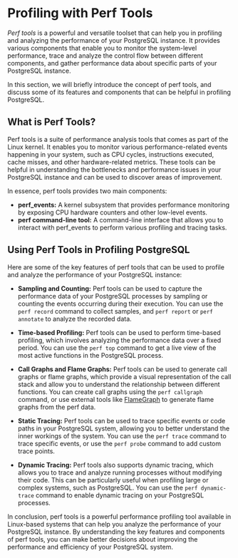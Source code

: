 # Profiling with Perf Tools

_Perf tools_ is a powerful and versatile toolset that can help you in profiling and analyzing the performance of your PostgreSQL instance. It provides various components that enable you to monitor the system-level performance, trace and analyze the control flow between different components, and gather performance data about specific parts of your PostgreSQL instance.

In this section, we will briefly introduce the concept of perf tools, and discuss some of its features and components that can be helpful in profiling PostgreSQL.

## What is Perf Tools?

Perf tools is a suite of performance analysis tools that comes as part of the Linux kernel. It enables you to monitor various performance-related events happening in your system, such as CPU cycles, instructions executed, cache misses, and other hardware-related metrics. These tools can be helpful in understanding the bottlenecks and performance issues in your PostgreSQL instance and can be used to discover areas of improvement.

In essence, perf tools provides two main components:

- **perf_events:** A kernel subsystem that provides performance monitoring by exposing CPU hardware counters and other low-level events.
- **perf command-line tool:** A command-line interface that allows you to interact with perf_events to perform various profiling and tracing tasks.

## Using Perf Tools in Profiling PostgreSQL

Here are some of the key features of perf tools that can be used to profile and analyze the performance of your PostgreSQL instance:

- **Sampling and Counting:** Perf tools can be used to capture the performance data of your PostgreSQL processes by sampling or counting the events occurring during their execution. You can use the `perf record` command to collect samples, and `perf report` or `perf annotate` to analyze the recorded data.

- **Time-based Profiling:** Perf tools can be used to perform time-based profiling, which involves analyzing the performance data over a fixed period. You can use the `perf top` command to get a live view of the most active functions in the PostgreSQL process.

- **Call Graphs and Flame Graphs:** Perf tools can be used to generate call graphs or flame graphs, which provide a visual representation of the call stack and allow you to understand the relationship between different functions. You can create call graphs using the `perf callgraph` command, or use external tools like [FlameGraph](https://github.com/brendangregg/FlameGraph) to generate flame graphs from the perf data.

- **Static Tracing:** Perf tools can be used to trace specific events or code paths in your PostgreSQL system, allowing you to better understand the inner workings of the system. You can use the `perf trace` command to trace specific events, or use the `perf probe` command to add custom trace points.

- **Dynamic Tracing:** Perf tools also supports dynamic tracing, which allows you to trace and analyze running processes without modifying their code. This can be particularly useful when profiling large or complex systems, such as PostgreSQL. You can use the `perf dynamic-trace` command to enable dynamic tracing on your PostgreSQL processes.

In conclusion, perf tools is a powerful performance profiling tool available in Linux-based systems that can help you analyze the performance of your PostgreSQL instance. By understanding the key features and components of perf tools, you can make better decisions about improving the performance and efficiency of your PostgreSQL system.